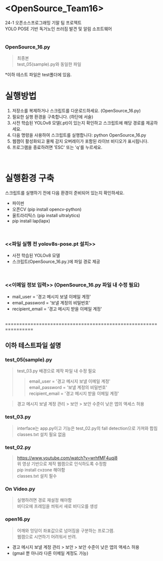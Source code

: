 # <OpenSource_Team16><br/>
24-1 오픈소스프로그래밍 기말 팀 프로젝트 <br/>
YOLO POSE 기반 독거노인 쓰러짐 발견 및 알림 소프트웨어
<br/><br/>

### OpenSource_16.py
> 최종본<br/>
> test_05(sample).py와 동일한 파일

*이하 테스트 파일은 test폴더에 있음.</br>


# 실행방법

1. 저장소를 복제하거나 스크립트를 다운로드하세요. (OpenSource_16.py)
2. 필요한 실행 환경을 구축합니다. (하단에 서술)
3. 사전 학습된 YOLOv8 모델(.pt)이 있는지 확인하고 스크립트에 해당 경로를 제공하세요.
4. 다음 명령을 사용하여 스크립트를 실행합니다: python OpenSource_16.py
5. 웹캠이 활성화되고 물체 감지 오버레이가 포함된 라이브 비디오가 표시됩니다.
6. 프로그램을 종료하려면 'ESC' 또는 'q'를 누르세요.
<br/>


# 실행환경 구축
스크립트를 실행하기 전에 다음 환경이 준비되어 있는지 확인하세요.

- 파이썬
- 오픈CV (pip install opencv-python)
- 울트라리틱스 (pip install ultralytics)
- pip install lap(lapx)

<br/>

### <<파일 실행 전 yolov8s-pose.pt 설치>> 
- 사전 학습된 YOLOv8 모델
- 스크립트(OpenSource_16.py.)에 파일 경로 제공

<br/>

### <<이메일 정보 입력>> (OpenSource_16.py 파일 내 수정 필요)

- mail_user = '경고 메시지 보낼 이메일 계정'<br/>
- email_password = '보낼 계정의 비밀번호'<br/>
- recipient_email = '경고 메시지 받을 이메일 계정'

<br/>
================================================================

## 이하 테스트파일 설명

### test_05(sample).py
> test_03.py 배경으로 제작
> 파일 내 수정 필요
> > email_user = '경고 메시지 보낼 이메일 계정'<br/>
> > email_password = '보낼 계정의 비밀번호'<br/>
> > recipient_email = '경고 메시지 받을 이메일 계정'

> 경고 메시지 보낼 계정 관리 > 보안 > 보안 수준이 낮은 앱의 액세스 허용

### test_03.py
> interface는 app.py이고 기능은 test_02.py의 fall detection으로 가져와 합침<br/>
> classes.txt 설치 필요 없음<br/>

### test_02.py
> https://www.youtube.com/watch?v=wrhfMF4uqj8<br/>
> 위 영상 기반으로 제작
> 웹캠으로 인식하도록 수정함<br/>
> pip install cvzone 해야함<br/>
> classes.txt 설치 필수<br/>

### On Video.py
> 실행하려면 경로 재설정 해야함<br/>
> 비디오에 프레임을 씌워서 새로 비디오를 생성<br/>

### open16.py
> 어깨와 엉덩이 좌표값으로 넘어짐을 구분하는 프로그램.</br>
> 웹캠으로 시연하기 어려워서 반려.


- 경고 메시지 보낼 계정 관리 > 보안 > 보안 수준이 낮은 앱의 액세스 허용<br/>
- (gmail 뿐 아니라 다른 이메일 계정도 가능)
